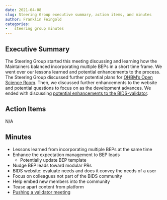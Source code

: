 ```yaml
---
date: 2021-04-08
slug: Steering Group executive summary, action items, and minutes
author: Franklin Feingold
categories:
-   steering group minutes
---
```


<!-- more -->

## Executive Summary

The Steering Group started this meeting discussing and learning how the Maintainers balanced incorporating multiple BEPs in a short time frame. We went over our lessons learned and potential enhancements to the process. The Steering Group discussed further potential plans for [OHBM’s Open Science Room](https://ohbm.github.io/osr2021/). Then, we discussed further enhancements to the website and potential questions to focus on as the development advances. We ended with discussing [potential enhancements to the BIDS-validator](https://groups.google.com/g/bids-discussion/c/2LB6d-FMkZI).

## Action Items

N/A

## Minutes

-   Lessons learned from incorporating multiple BEPs at the same time
-   Enhance the expectation management to BEP leads
    -   Potentially update BEP template
-   Nudge BEP leads toward modular PRs
-   BIDS website: evaluate needs and does it convey the needs of a user
-   Focus on colleagues not part of the BIDS community
-   Help embed new members into the community
-   Tease apart content from platform
-   [Pushing a validator meeting](https://groups.google.com/g/bids-discussion/c/2LB6d-FMkZI)
